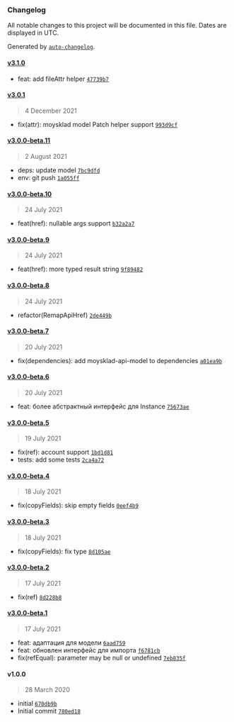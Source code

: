 ### Changelog

All notable changes to this project will be documented in this file. Dates are displayed in UTC.

Generated by [`auto-changelog`](https://github.com/CookPete/auto-changelog).

#### [v3.1.0](https://github.com/wmakeev/moysklad-helpers/compare/v3.0.1...v3.1.0)

- feat: add fileAttr helper [`47739b7`](https://github.com/wmakeev/moysklad-helpers/commit/47739b723f3cf591338c0873fd3ae3e349b76a4e)

#### [v3.0.1](https://github.com/wmakeev/moysklad-helpers/compare/v3.0.0-beta.11...v3.0.1)

> 4 December 2021

- fix(attr): moysklad model Patch helper support [`993d9cf`](https://github.com/wmakeev/moysklad-helpers/commit/993d9cf736d7d0a9f4f96d0b71a4ce688f1f93ec)

#### [v3.0.0-beta.11](https://github.com/wmakeev/moysklad-helpers/compare/v3.0.0-beta.10...v3.0.0-beta.11)

> 2 August 2021

- deps: update model [`7bc9dfd`](https://github.com/wmakeev/moysklad-helpers/commit/7bc9dfdd0487ed45346e4d95440e256d04239509)
- env: git push [`1a055ff`](https://github.com/wmakeev/moysklad-helpers/commit/1a055ff6e4d29b6498801eaba5afb850f37e3fa4)

#### [v3.0.0-beta.10](https://github.com/wmakeev/moysklad-helpers/compare/v3.0.0-beta.9...v3.0.0-beta.10)

> 24 July 2021

- feat(href): nullable args support [`b32a2a7`](https://github.com/wmakeev/moysklad-helpers/commit/b32a2a7310923f8d45e64c1e0562c6da39bee873)

#### [v3.0.0-beta.9](https://github.com/wmakeev/moysklad-helpers/compare/v3.0.0-beta.8...v3.0.0-beta.9)

> 24 July 2021

- feat(href): more typed result string [`9f89482`](https://github.com/wmakeev/moysklad-helpers/commit/9f89482c225e45aedb2421659a874ef52d284004)

#### [v3.0.0-beta.8](https://github.com/wmakeev/moysklad-helpers/compare/v3.0.0-beta.7...v3.0.0-beta.8)

> 24 July 2021

- refactor(RemapApiHref) [`2de449b`](https://github.com/wmakeev/moysklad-helpers/commit/2de449be33c4cd15727de610fc6131ca9fbd950b)

#### [v3.0.0-beta.7](https://github.com/wmakeev/moysklad-helpers/compare/v3.0.0-beta.6...v3.0.0-beta.7)

> 20 July 2021

- fix(dependencies): add moysklad-api-model to dependencies [`a01ea9b`](https://github.com/wmakeev/moysklad-helpers/commit/a01ea9bea4d7b8fa1f4dba1eb0df7cc9910995ca)

#### [v3.0.0-beta.6](https://github.com/wmakeev/moysklad-helpers/compare/v3.0.0-beta.5...v3.0.0-beta.6)

> 20 July 2021

- feat: более абстрактный интерфейс для Instance [`75673ae`](https://github.com/wmakeev/moysklad-helpers/commit/75673aedeeb82d4ec4a5d3948ba74bea27a36f8d)

#### [v3.0.0-beta.5](https://github.com/wmakeev/moysklad-helpers/compare/v3.0.0-beta.4...v3.0.0-beta.5)

> 19 July 2021

- fix(ref): account support [`1bd1d81`](https://github.com/wmakeev/moysklad-helpers/commit/1bd1d8198eeca6b009649b9e2171e6261088fb8e)
- tests: add some tests [`2ca4a72`](https://github.com/wmakeev/moysklad-helpers/commit/2ca4a72ce0bc18bc984b7d003070a4b7af322e8c)

#### [v3.0.0-beta.4](https://github.com/wmakeev/moysklad-helpers/compare/v3.0.0-beta.3...v3.0.0-beta.4)

> 18 July 2021

- fix(copyFields): skip empty fields [`0eef4b9`](https://github.com/wmakeev/moysklad-helpers/commit/0eef4b924e921b71b0ca944ff76b1835ae6a92ef)

#### [v3.0.0-beta.3](https://github.com/wmakeev/moysklad-helpers/compare/v3.0.0-beta.2...v3.0.0-beta.3)

> 18 July 2021

- fix(copyFields): fix type [`8d105ae`](https://github.com/wmakeev/moysklad-helpers/commit/8d105aef8b01d80f0214481007e18535bf9a771b)

#### [v3.0.0-beta.2](https://github.com/wmakeev/moysklad-helpers/compare/v3.0.0-beta.1...v3.0.0-beta.2)

> 17 July 2021

- fix(ref) [`8d228b8`](https://github.com/wmakeev/moysklad-helpers/commit/8d228b8c6d75d0e74c72aade92d2f78879e85540)

#### [v3.0.0-beta.1](https://github.com/wmakeev/moysklad-helpers/compare/v1.0.0...v3.0.0-beta.1)

> 17 July 2021

- feat: адаптация для модели [`6aad759`](https://github.com/wmakeev/moysklad-helpers/commit/6aad759a4cb2bdbfb5960be036a7b6716bf9d425)
- feat: обновлен интерфейс для импорта [`f6781cb`](https://github.com/wmakeev/moysklad-helpers/commit/f6781cb600feaf6f88d725d905564663074871f9)
- fix(refEqual): parameter may be null or undefined [`7eb835f`](https://github.com/wmakeev/moysklad-helpers/commit/7eb835fa53b7d27a98b9ef282827ca61ae1e9ac5)

#### v1.0.0

> 28 March 2020

- initial [`670db9b`](https://github.com/wmakeev/moysklad-helpers/commit/670db9b709c69195dca1d383cbfc0e3b95fa63ed)
- Initial commit [`780ed18`](https://github.com/wmakeev/moysklad-helpers/commit/780ed18df80632c8664b1ccb526be9aa6b6b5aac)

